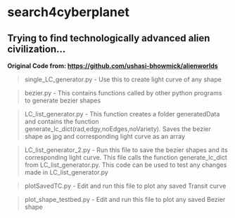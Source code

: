# search4cyberplanet
## Trying to find technologically advanced alien civilization...

**Original Code from: https://github.com/ushasi-bhowmick/alienworlds**

>single_LC_generator.py - Use this to create light curve of any shape

>bezier.py - This contains functions called by other python programs to generate bezier shapes

>LC_list_generator.py - This function creates a folder generatedData and contains the function generate_lc_dict(rad,edgy,noEdges,noVariety). Saves the bezier shape as jpg and  corresponding light curve as an array

>LC_list_generator_2.py - Run this file to save the bezier shapes and its corresponding light curve. This file calls the function generate_lc_dict from LC_list_generator.py. This code can be used to test any changes made in LC_list_generator.py

>plotSavedTC.py - Edit and run this file to plot any saved Transit curve

>plot_shape_testbed.py - Edit and run this file to plot any saved Bezier shape
